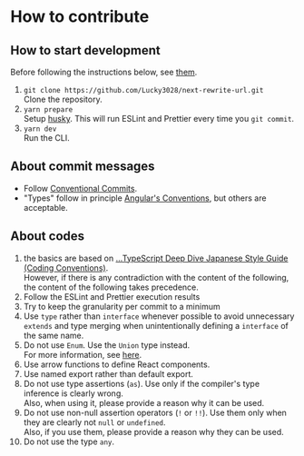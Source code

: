 # How to contribute

## How to start development

Before following the instructions below, see [them](./README.md#prepare).

1. `git clone https://github.com/Lucky3028/next-rewrite-url.git`  
Clone the repository.
1. `yarn prepare`  
Setup [husky](https://github.com/typicode/husky). This will run ESLint and Prettier every time you `git commit`.
1. `yarn dev`  
Run the CLI.

## About commit messages

* Follow [Conventional Commits](https://www.conventionalcommits.org/ja/v1.0.0/).
* "Types" follow in principle [Angular's Conventions](https://github.com/angular/angular/blob/22b96b9/CONTRIBUTING.md#type), but others are acceptable.

## About codes

1. the basics are based on [...TypeScript Deep Dive Japanese Style Guide (Coding Conventions)](https://typescript-jp.gitbook.io/deep-dive/styleguide).  
However, if there is any contradiction with the content of the following, the content of the following takes precedence.
1. Follow the ESLint and Prettier execution results
1. Try to keep the granularity per commit to a minimum
1. Use `type` rather than `interface` whenever possible to avoid unnecessary `extends` and type merging when unintentionally defining a `interface` of the same name.
1. Do not use `Enum`. Use the `Union` type instead.  
For more information, see [here](https://typescriptbook.jp/reference/values-types-variables/enum/enum-problems-and-alternatives-to-enums).
1. Use arrow functions to define React components.
1. Use named export rather than default export.
1. Do not use type assertions (`as`). Use only if the compiler's type inference is clearly wrong.  
Also, when using it, please provide a reason why it can be used.
1. Do not use non-null assertion operators (`!` or `!!`). Use them only when they are clearly not `null` or `undefined`.  
Also, if you use them, please provide a reason why they can be used.
1. Do not use the type `any`.
